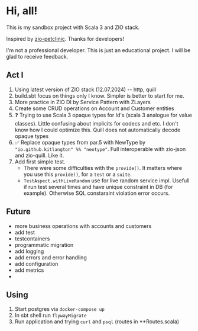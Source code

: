 # Hi, all!

This is my sandbox project with Scala 3 and ZIO stack.

Inspired by [zio-petclinic](https://github.com/zio/zio-petclinic). Thanks for developers!

I'm not a professional developer. This is just an educational project. I will be glad to receive feedback.

## Act I

1. Using latest version of ZIO stack (12.07.2024) -- http, quill
2. build.sbt focus on things only I know. Simpler is better to start for me.
3. More practice in ZIO DI by Service Pattern with ZLayers
4. Create some CRUD operations on Account and Customer entities
5. ❓ Trying to use Scala 3 opaque types for Id's (scala 3 analogue for value classes). Little confusing about implicits for codecs and etc.
I don't know how I could optimize this. Quill does not automatically decode opaque types
6. ✅ Replace opaque types from par.5 with NewType by `"io.github.kitlangton" %% "neotype"`. Full interoperable with zio-json and zio-quill. Like it.
7. Add first simple test. 
    - There were some difficulties with the `provide()`. It matters where you use this `provide()`, for a `test` or a `suite`.
    -  `TestAspect.withLiveRandom` use for live random service impl. Usefull if run test several times and have unique constraint in DB (for example). Otherwise SQL constaraint violation error occurs.

## Future

- more business operations with accounts and customers
- add test
- testcontainers
- programmatic migration
- add logging
- add errors and error handling
- add configuration
- add metrics
-

## Using

1. Start postgres via `docker-compose up`
2. In sbt shell run `flywayMigrate`
3. Run application and trying `curl` and `psql` (routes in **Routes.scala)